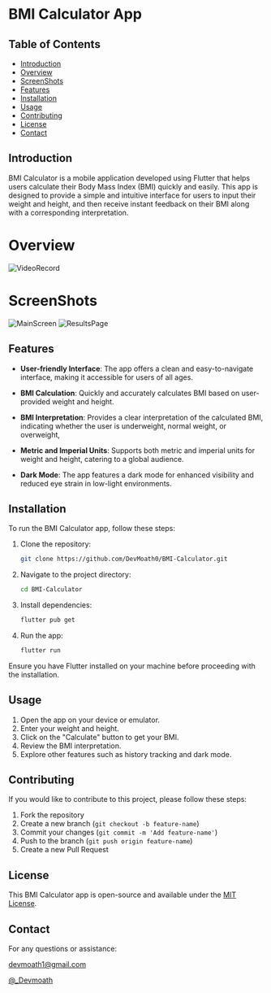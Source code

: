 # BMI Calculator App

## Table of Contents
- [Introduction](#introduction)
- [Overview](#Overview)
- [ScreenShots](#ScreenShots)
- [Features](#features)
- [Installation](#installation)
- [Usage](#usage)
- [Contributing](#contributing)
- [License](#license)
- [Contact](#Contact)

## Introduction

BMI Calculator is a mobile application developed using Flutter that helps users calculate their Body Mass Index (BMI) quickly and easily. This app is designed to provide a simple and intuitive interface for users to input their weight and height, and then receive instant feedback on their BMI along with a corresponding interpretation.

# Overview
![VideoRecord](https://github.com/DevMoath0/BMI-Calculator/assets/109462109/c685a65d-aa52-4f7b-953b-0740549c56f9)

# ScreenShots
![MainScreen](https://github.com/DevMoath0/BMI-Calculator/assets/109462109/0be54386-b8db-4f19-b4fa-bb147e4a496f)
![ResultsPage](https://github.com/DevMoath0/BMI-Calculator/assets/109462109/6304d6bf-88c1-4f1f-882a-94c7e83cb84f)

## Features

- **User-friendly Interface**: The app offers a clean and easy-to-navigate interface, making it accessible for users of all ages.

- **BMI Calculation**: Quickly and accurately calculates BMI based on user-provided weight and height.

- **BMI Interpretation**: Provides a clear interpretation of the calculated BMI, indicating whether the user is underweight, normal weight, or overweight, 

- **Metric and Imperial Units**: Supports both metric and imperial units for weight and height, catering to a global audience.

- **Dark Mode**: The app features a dark mode for enhanced visibility and reduced eye strain in low-light environments.

## Installation

To run the BMI Calculator app, follow these steps:

1. Clone the repository:

    ```bash
    git clone https://github.com/DevMoath0/BMI-Calculator.git
    ```

2. Navigate to the project directory:

    ```bash
    cd BMI-Calculator
    ```

3. Install dependencies:

    ```bash
    flutter pub get
    ```

4. Run the app:

    ```bash
    flutter run
    ```

Ensure you have Flutter installed on your machine before proceeding with the installation.

## Usage

1. Open the app on your device or emulator.
2. Enter your weight and height.
3. Click on the "Calculate" button to get your BMI.
4. Review the BMI interpretation.
5. Explore other features such as history tracking and dark mode.

## Contributing

If you would like to contribute to this project, please follow these steps:

1. Fork the repository
2. Create a new branch (`git checkout -b feature-name`)
3. Commit your changes (`git commit -m 'Add feature-name'`)
4. Push to the branch (`git push origin feature-name`)
5. Create a new Pull Request

## License

This BMI Calculator app is open-source and available under the [MIT License](LICENSE).

## Contact
For any questions or assistance:

[devmoath1@gmail.com](mailto:devmoath1@gmail.com)

[@_Devmoath](https://twitter.com/_DevMoath)

